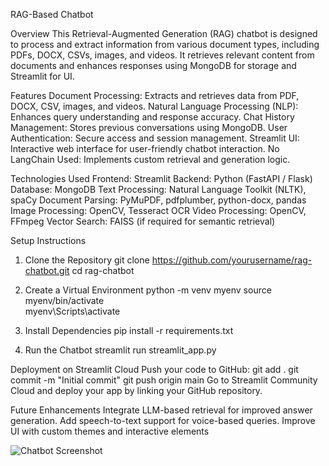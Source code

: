 RAG-Based Chatbot

Overview
This Retrieval-Augmented Generation (RAG) chatbot is designed to process and extract information from various document types, including PDFs, DOCX, CSVs, images, and videos. It retrieves relevant content from documents and enhances responses using MongoDB for storage and Streamlit for UI.

Features
Document Processing: Extracts and retrieves data from PDF, DOCX, CSV, images, and videos.
Natural Language Processing (NLP): Enhances query understanding and response accuracy.
Chat History Management: Stores previous conversations using MongoDB.
User Authentication: Secure access and session management.
Streamlit UI: Interactive web interface for user-friendly chatbot interaction.
No LangChain Used: Implements custom retrieval and generation logic.

Technologies Used
Frontend: Streamlit
Backend: Python (FastAPI / Flask)
Database: MongoDB
Text Processing: Natural Language Toolkit (NLTK), spaCy
Document Parsing: PyMuPDF, pdfplumber, python-docx, pandas
Image Processing: OpenCV, Tesseract OCR
Video Processing: OpenCV, FFmpeg
Vector Search: FAISS (if required for semantic retrieval)

Setup Instructions
1. Clone the Repository
git clone https://github.com/yourusername/rag-chatbot.git
cd rag-chatbot

3. Create a Virtual Environment
python -m venv myenv
source myenv/bin/activate  
myenv\Scripts\activate
   
4. Install Dependencies
pip install -r requirements.txt

5. Run the Chatbot
streamlit run streamlit_app.py

Deployment on Streamlit Cloud
Push your code to GitHub:
git add .
git commit -m "Initial commit"
git push origin main
Go to Streamlit Community Cloud and deploy your app by linking your GitHub repository.

Future Enhancements
Integrate LLM-based retrieval for improved answer generation.
Add speech-to-text support for voice-based queries.
Improve UI with custom themes and interactive elements

![Chatbot Screenshot](screenshots/screenshot.png)


